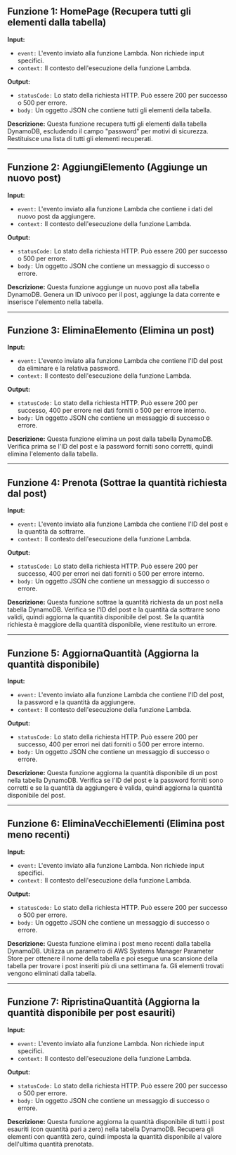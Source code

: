 ## Funzione 1: HomePage (Recupera tutti gli elementi dalla tabella)

**Input:**
- `event:` L'evento inviato alla funzione Lambda. Non richiede input specifici.
- `context:` Il contesto dell'esecuzione della funzione Lambda.

**Output:**
- `statusCode:` Lo stato della richiesta HTTP. Può essere 200 per successo o 500 per errore.
- `body:` Un oggetto JSON che contiene tutti gli elementi della tabella.

**Descrizione:**
Questa funzione recupera tutti gli elementi dalla tabella DynamoDB, escludendo il campo "password" per motivi di sicurezza. Restituisce una lista di tutti gli elementi recuperati.

---

## Funzione 2: AggiungiElemento (Aggiunge un nuovo post)

**Input:**
- `event:` L'evento inviato alla funzione Lambda che contiene i dati del nuovo post da aggiungere.
- `context:` Il contesto dell'esecuzione della funzione Lambda.

**Output:**
- `statusCode:` Lo stato della richiesta HTTP. Può essere 200 per successo o 500 per errore.
- `body:` Un oggetto JSON che contiene un messaggio di successo o errore.

**Descrizione:**
Questa funzione aggiunge un nuovo post alla tabella DynamoDB. Genera un ID univoco per il post, aggiunge la data corrente e inserisce l'elemento nella tabella.

---

## Funzione 3: EliminaElemento (Elimina un post)

**Input:**
- `event:` L'evento inviato alla funzione Lambda che contiene l'ID del post da eliminare e la relativa password.
- `context:` Il contesto dell'esecuzione della funzione Lambda.

**Output:**
- `statusCode:` Lo stato della richiesta HTTP. Può essere 200 per successo, 400 per errore nei dati forniti o 500 per errore interno.
- `body:` Un oggetto JSON che contiene un messaggio di successo o errore.

**Descrizione:**
Questa funzione elimina un post dalla tabella DynamoDB. Verifica prima se l'ID del post e la password forniti sono corretti, quindi elimina l'elemento dalla tabella.

---

## Funzione 4: Prenota (Sottrae la quantità richiesta dal post)

**Input:**
- `event:` L'evento inviato alla funzione Lambda che contiene l'ID del post e la quantità da sottrarre.
- `context:` Il contesto dell'esecuzione della funzione Lambda.

**Output:**
- `statusCode:` Lo stato della richiesta HTTP. Può essere 200 per successo, 400 per errori nei dati forniti o 500 per errore interno.
- `body:` Un oggetto JSON che contiene un messaggio di successo o errore.

**Descrizione:**
Questa funzione sottrae la quantità richiesta da un post nella tabella DynamoDB. Verifica se l'ID del post e la quantità da sottrarre sono validi, quindi aggiorna la quantità disponibile del post. Se la quantità richiesta è maggiore della quantità disponibile, viene restituito un errore.

---

## Funzione 5: AggiornaQuantità (Aggiorna la quantità disponibile)

**Input:**
- `event:` L'evento inviato alla funzione Lambda che contiene l'ID del post, la password e la quantità da aggiungere.
- `context:` Il contesto dell'esecuzione della funzione Lambda.

**Output:**
- `statusCode:` Lo stato della richiesta HTTP. Può essere 200 per successo, 400 per errori nei dati forniti o 500 per errore interno.
- `body:` Un oggetto JSON che contiene un messaggio di successo o errore.

**Descrizione:**
Questa funzione aggiorna la quantità disponibile di un post nella tabella DynamoDB. Verifica se l'ID del post e la password forniti sono corretti e se la quantità da aggiungere è valida, quindi aggiorna la quantità disponibile del post.

---

## Funzione 6: EliminaVecchiElementi (Elimina post meno recenti)

**Input:**
- `event:` L'evento inviato alla funzione Lambda. Non richiede input specifici.
- `context:` Il contesto dell'esecuzione della funzione Lambda.

**Output:**
- `statusCode:` Lo stato della richiesta HTTP. Può essere 200 per successo o 500 per errore.
- `body:` Un oggetto JSON che contiene un messaggio di successo o errore.

**Descrizione:**
Questa funzione elimina i post meno recenti dalla tabella DynamoDB. Utilizza un parametro di AWS Systems Manager Parameter Store per ottenere il nome della tabella e poi esegue una scansione della tabella per trovare i post inseriti più di una settimana fa. Gli elementi trovati vengono eliminati dalla tabella.

---

## Funzione 7: RipristinaQuantità (Aggiorna la quantità disponibile per post esauriti)

**Input:**
- `event:` L'evento inviato alla funzione Lambda. Non richiede input specifici.
- `context:` Il contesto dell'esecuzione della funzione Lambda.

**Output:**
- `statusCode:` Lo stato della richiesta HTTP. Può essere 200 per successo o 500 per errore.
- `body:` Un oggetto JSON che contiene un messaggio di successo o errore.

**Descrizione:**
Questa funzione aggiorna la quantità disponibile di tutti i post esauriti (con quantità pari a zero) nella tabella DynamoDB. Recupera gli elementi con quantità zero, quindi imposta la quantità disponibile al valore dell'ultima quantità prenotata.